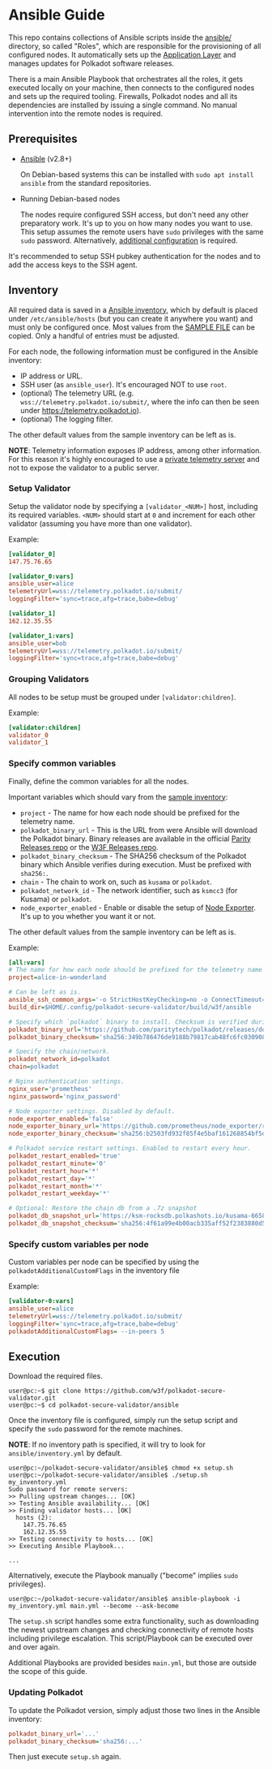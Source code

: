 # Ansible Guide

This repo contains collections of Ansible scripts inside the [ansible/](ansible)
directory, so called "Roles", which are responsible for the provisioning of
all configured nodes. It automatically sets up the [Application
Layer](README.md/#application-layer) and manages updates for Polkadot
software releases.

There is a main Ansible Playbook that orchestrates all the roles, it gets
executed locally on your machine, then connects to the configured nodes and sets
up the required tooling. Firewalls, Polkadot nodes and all its dependencies are
installed by issuing a single command. No manual intervention into the remote
nodes is required.

## Prerequisites

* [Ansible](https://docs.ansible.com/ansible/latest/installation_guide/intro_installation.html)
  (v2.8+)

  On Debian-based systems this can be installed with `sudo apt install ansible`
  from the standard repositories.

* Running Debian-based nodes

  The nodes require configured SSH access, but don't need any other preparatory
  work. It's up to you on how many nodes you want to use. This setup assumes the
  remote users have `sudo` privileges with the same `sudo` password.
  Alternatively, [additional
  configuration](https://docs.ansible.com/ansible/latest/user_guide/become.html)
  is required.

It's recommended to setup SSH pubkey authentication for the nodes and to add the
access keys to the SSH agent.

## Inventory

All required data is saved in a [Ansible
inventory](https://docs.ansible.com/ansible/latest/user_guide/intro_inventory.html),
which by default is placed under `/etc/ansible/hosts` (but you can create it
anywhere you want) and must only be configured once. Most values from the
[SAMPLE FILE](ansible/inventory.sample) can be copied. Only a handful of entries
must be adjusted.

For each node, the following information must be configured in the Ansible
inventory:

* IP address or URL.
* SSH user (as `ansible_user`). It's encouraged NOT to use `root`.
* (optional) The telemetry URL (e.g. `wss://telemetry.polkadot.io/submit/`,
  where the info can then be seen under https://telemetry.polkadot.io).
* (optional) The logging filter.

The other default values from the sample inventory can be left as is.

**NOTE**: Telemetry information exposes IP address, among other information. For
this reason it's highly encouraged to use a [private telemetry
server](https://github.com/paritytech/substrate-telemetry) and not to expose the
validator to a public server.

### Setup Validator

Setup the validator node by specifying a `[validator_<NUM>]` host, including its
required variables. `<NUM>` should start at `0` and increment for each other
validator (assuming you have more than one validator).

Example:

```ini
[validator_0]
147.75.76.65

[validator_0:vars]
ansible_user=alice
telemetryUrl=wss://telemetry.polkadot.io/submit/
loggingFilter='sync=trace,afg=trace,babe=debug'

[validator_1]
162.12.35.55

[validator_1:vars]
ansible_user=bob
telemetryUrl=wss://telemetry.polkadot.io/submit/
loggingFilter='sync=trace,afg=trace,babe=debug'
```

### Grouping Validators

All nodes to be setup must be grouped under `[validator:children]`.

Example:

```ini
[validator:children]
validator_0
validator_1
```

### Specify common variables

Finally, define the common variables for all the nodes.

Important variables which should vary from the [sample inventory](ansible/inventory.sample):

* `project` - The name for how each node should be prefixed for the telemetry
  name.
* `polkadot_binary_url` - This is the URL from were Ansible will
  download the Polkadot binary. Binary releases are available in the official
  [Parity Releases repo](https://github.com/paritytech/polkadot/releases) or the
  [W3F Releases repo](https://github.com/w3f/polkadot/releases).
* `polkadot_binary_checksum` - The SHA256 checksum of the Polkadot binary which
  Ansible verifies during execution. Must be prefixed with `sha256:`.
* `chain` - The chain to work on, such as `kusama` or `polkadot`.
* `polkadot_network_id` - The network identifier, such as `ksmcc3` (for Kusama)
  or `polkadot`.
* `node_exporter_enabled` - Enable or disable the setup of [Node
  Exporter](https://github.com/prometheus/node_exporter). It's up to you whether
  you want it or not.

The other default values from the sample inventory can be left as is.

Example:

```ini
[all:vars]
# The name for how each node should be prefixed for the telemetry name
project=alice-in-wonderland

# Can be left as is.
ansible_ssh_common_args='-o StrictHostKeyChecking=no -o ConnectTimeout=15'
build_dir=$HOME/.config/polkadot-secure-validator/build/w3f/ansible

# Specify which `polkadot` binary to install. Checksum is verified during execution.
polkadot_binary_url='https://github.com/paritytech/polkadot/releases/download/v0.8.2/polkadot'
polkadot_binary_checksum='sha256:349b786476de9188b79817cab48fc6fc030908ac0e8e2a46a1600625b1990758'

# Specify the chain/network.
polkadot_network_id=polkadot
chain=polkadot

# Nginx authentication settings.
nginx_user='prometheus'
nginx_password='nginx_password'

# Node exporter settings. Disabled by default.
node_exporter_enabled='false'
node_exporter_binary_url='https://github.com/prometheus/node_exporter/releases/download/v0.18.1/node_exporter-0.18.1.linux-amd64.tar.gz'
node_exporter_binary_checksum='sha256:b2503fd932f85f4e5baf161268854bf5d22001869b84f00fd2d1f57b51b72424'

# Polkadot service restart settings. Enabled to restart every hour.
polkadot_restart_enabled='true'
polkadot_restart_minute='0'
polkadot_restart_hour='*'
polkadot_restart_day='*'
polkadot_restart_month='*'
polkadot_restart_weekday='*'

# Optional: Restore the chain db from a .7z snapshot
polkadot_db_snapshot_url='https://ksm-rocksdb.polkashots.io/kusama-6658753.RocksDb.7z'
polkadot_db_snapshot_checksum='sha256:4f61a99e4b00acb335aff52f2383880d53b30617c0ae67ac47c611e7bf6971ff'
```

### Specify custom variables per node

Custom variables per node can be specified by using the `polkadotAdditionalCustomFlags` in the inventory file

Example:

```ini
[validator-0:vars]
ansible_user=alice
telemetryUrl=wss://telemetry.polkadot.io/submit/
loggingFilter='sync=trace,afg=trace,babe=debug'
polkadotAdditionalCustomFlags= --in-peers 5 
```

## Execution

Download the required files.

```console
user@pc:~$ git clone https://github.com/w3f/polkadot-secure-validator.git
user@pc:~$ cd polkadot-secure-validator/ansible
```

Once the inventory file is configured, simply run the setup script and specify
the `sudo` password for the remote machines.

**NOTE**: If no inventory path is specified, it will try to look for
`ansible/inventory.yml` by default.

```console
user@pc:~/polkadot-secure-validator/ansible$ chmod +x setup.sh
user@pc:~/polkadot-secure-validator/ansible$ ./setup.sh my_inventory.yml
Sudo password for remote servers:
>> Pulling upstream changes... [OK]
>> Testing Ansible availability... [OK]
>> Finding validator hosts... [OK]
  hosts (2):
    147.75.76.65
    162.12.35.55
>> Testing connectivity to hosts... [OK]
>> Executing Ansible Playbook...

...
```

Alternatively, execute the Playbook manually ("become" implies `sudo`
privileges).

```console
user@pc:~/polkadot-secure-validator/ansible$ ansible-playbook -i my_inventory.yml main.yml --become --ask-become
```

The `setup.sh` script handles some extra functionality, such as downloading the
newest upstream changes and checking connectivity of remote hosts including
privilege escalation. This script/Playbook can be executed over and over again.

Additional Playbooks are provided besides `main.yml`, but those are outside the
scope of this guide.

### Updating Polkadot

To update the Polkadot version, simply adjust those two lines in the Ansible
inventory:

```ini
polkadot_binary_url='...'
polkadot_binary_checksum='sha256:...'
```

Then just execute `setup.sh` again.
